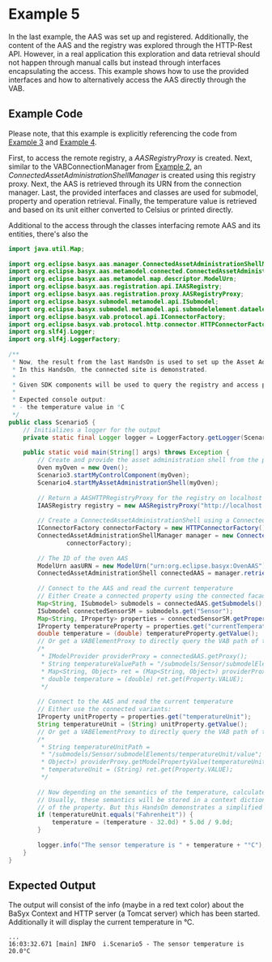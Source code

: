 # Example 5
In the last example, the AAS was set up and registered. Additionally, the content of the AAS and the registry was explored through the HTTP-Rest API. However, in a real application this exploration and data retrieval should not happen through manual calls but instead through interfaces encapsulating the access. This example shows how to use the provided interfaces and how to alternatively access the AAS directly through the VAB.

## Example Code
Please note, that this example is explicitly referencing the code from [Example 3](example3.md) and [Example 4](example4.md).

First, to access the remote registry, a *AASRegistryProxy* is created. Next, similar to the VABConnectionManager from [Example 2](example2.md), an *ConnectedAssetAdministrationShellManager* is created using this registry proxy. Next, the AAS is retrieved through its URN from the connection manager. Last, the provided interfaces and classes are used for submodel, property and operation retrieval. Finally, the temperature value is retrieved and based on its unit either converted to Celsius or printed directly.

Additional to the access through the classes interfacing remote AAS and its entities, there's also the

```java
import java.util.Map;
 
import org.eclipse.basyx.aas.manager.ConnectedAssetAdministrationShellManager;
import org.eclipse.basyx.aas.metamodel.connected.ConnectedAssetAdministrationShell;
import org.eclipse.basyx.aas.metamodel.map.descriptor.ModelUrn;
import org.eclipse.basyx.aas.registration.api.IAASRegistry;
import org.eclipse.basyx.aas.registration.proxy.AASRegistryProxy;
import org.eclipse.basyx.submodel.metamodel.api.ISubmodel;
import org.eclipse.basyx.submodel.metamodel.api.submodelelement.dataelement.IProperty;
import org.eclipse.basyx.vab.protocol.api.IConnectorFactory;
import org.eclipse.basyx.vab.protocol.http.connector.HTTPConnectorFactory;
import org.slf4j.Logger;
import org.slf4j.LoggerFactory;
 
/**
 * Now, the result from the last HandsOn is used to set up the Asset Administration Shell.
 * In this HandsOn, the connected site is demonstrated.
 * 
 * Given SDK components will be used to query the registry and access properties from the AAS.
 * 
 * Expected console output:
 * - the temperature value in °C
 */
public class Scenario5 {
	// Initializes a logger for the output
	private static final Logger logger = LoggerFactory.getLogger(Scenario5.class);
 
	public static void main(String[] args) throws Exception {
		// Create and provide the asset administration shell from the previous HandsOns
		Oven myOven = new Oven();
		Scenario3.startMyControlComponent(myOven);
		Scenario4.startMyAssetAdministrationShell(myOven);
 
		// Return a AASHTTPRegistryProxy for the registry on localhost at port 4000
		IAASRegistry registry = new AASRegistryProxy("http://localhost:4000/handson/registry");
 
		// Create a ConnectedAssetAdministrationShell using a ConnectedAssetAdministrationShellManager
		IConnectorFactory connectorFactory = new HTTPConnectorFactory();
		ConnectedAssetAdministrationShellManager manager = new ConnectedAssetAdministrationShellManager(registry,
				connectorFactory);
 
		// The ID of the oven AAS
		ModelUrn aasURN = new ModelUrn("urn:org.eclipse.basyx:OvenAAS");
		ConnectedAssetAdministrationShell connectedAAS = manager.retrieveAAS(aasURN);
 
		// Connect to the AAS and read the current temperature
		// Either Create a connected property using the connected facades
		Map<String, ISubmodel> submodels = connectedAAS.getSubmodels();
		ISubmodel connectedSensorSM = submodels.get("Sensor");
		Map<String, IProperty> properties = connectedSensorSM.getProperties();
		IProperty temperatureProperty = properties.get("currentTemperature");
		double temperature = (double) temperatureProperty.getValue();
		// Or get a VABElementProxy to directly query the VAB path of the property
		/*
		 * IModelProvider providerProxy = connectedAAS.getProxy();
		 * String temperatureValuePath = "/submodels/Sensor/submodelElements/currentTemperature/value";
		 * Map<String, Object> ret = (Map<String, Object>) providerProxy.getModelPropertyValue(temperatureValuePath);
		 * double temperature = (double) ret.get(Property.VALUE);
		 */
 
		// Connect to the AAS and read the current temperature
		// Either use the connected variants:
		IProperty unitProperty = properties.get("temperatureUnit");
		String temperatureUnit = (String) unitProperty.getValue();
		// Or get a VABElementProxy to directly query the VAB path of the property
		/*
		 * String temperatureUnitPath =
		 * "/submodels/Sensor/submodelElements/temperatureUnit/value"; ret = (Map<String,
		 * Object>) providerProxy.getModelPropertyValue(temperatureUnitPath); String
		 * temperatureUnit = (String) ret.get(Property.VALUE);
		 */
 
		// Now depending on the semantics of the temperature, calculate the value in °C
		// Usually, these semantics will be stored in a context dictionary that is referenced by the semantic attributes
		// of the property. But this HandsOn demonstrates a simplified scenario.
		if (temperatureUnit.equals("Fahrenheit")) {
			temperature = (temperature - 32.0d) * 5.0d / 9.0d;
		}
 
		logger.info("The sensor temperature is " + temperature + "°C");
	}
}
```

## Expected Output
The output will consist of the info (maybe in a red text color) about the BaSyx Context and HTTP server (a Tomcat server) which has been started. Additionally it will display the current temperature in °C.

```
...
16:03:32.671 [main] INFO  i.Scenario5 - The sensor temperature is 20.0°C
```